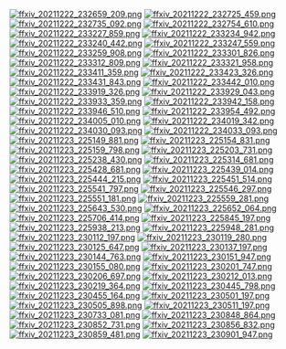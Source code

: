 [![ffxiv_20211222_232659_209.png](./image_e_thumb/ffxiv_20211222_232659_209.png.thumb.jpg)](./image_e/ffxiv_20211222_232659_209.png) 
[![ffxiv_20211222_232725_459.png](./image_e_thumb/ffxiv_20211222_232725_459.png.thumb.jpg)](./image_e/ffxiv_20211222_232725_459.png) 
[![ffxiv_20211222_232735_092.png](./image_e_thumb/ffxiv_20211222_232735_092.png.thumb.jpg)](./image_e/ffxiv_20211222_232735_092.png) 
[![ffxiv_20211222_232754_610.png](./image_e_thumb/ffxiv_20211222_232754_610.png.thumb.jpg)](./image_e/ffxiv_20211222_232754_610.png) 
[![ffxiv_20211222_233227_859.png](./image_e_thumb/ffxiv_20211222_233227_859.png.thumb.jpg)](./image_e/ffxiv_20211222_233227_859.png) 
[![ffxiv_20211222_233234_942.png](./image_e_thumb/ffxiv_20211222_233234_942.png.thumb.jpg)](./image_e/ffxiv_20211222_233234_942.png) 
[![ffxiv_20211222_233240_442.png](./image_e_thumb/ffxiv_20211222_233240_442.png.thumb.jpg)](./image_e/ffxiv_20211222_233240_442.png) 
[![ffxiv_20211222_233247_559.png](./image_e_thumb/ffxiv_20211222_233247_559.png.thumb.jpg)](./image_e/ffxiv_20211222_233247_559.png) 
[![ffxiv_20211222_233259_908.png](./image_e_thumb/ffxiv_20211222_233259_908.png.thumb.jpg)](./image_e/ffxiv_20211222_233259_908.png) 
[![ffxiv_20211222_233301_826.png](./image_e_thumb/ffxiv_20211222_233301_826.png.thumb.jpg)](./image_e/ffxiv_20211222_233301_826.png) 
[![ffxiv_20211222_233312_809.png](./image_e_thumb/ffxiv_20211222_233312_809.png.thumb.jpg)](./image_e/ffxiv_20211222_233312_809.png) 
[![ffxiv_20211222_233321_958.png](./image_e_thumb/ffxiv_20211222_233321_958.png.thumb.jpg)](./image_e/ffxiv_20211222_233321_958.png) 
[![ffxiv_20211222_233411_359.png](./image_e_thumb/ffxiv_20211222_233411_359.png.thumb.jpg)](./image_e/ffxiv_20211222_233411_359.png) 
[![ffxiv_20211222_233423_326.png](./image_e_thumb/ffxiv_20211222_233423_326.png.thumb.jpg)](./image_e/ffxiv_20211222_233423_326.png) 
[![ffxiv_20211222_233431_843.png](./image_e_thumb/ffxiv_20211222_233431_843.png.thumb.jpg)](./image_e/ffxiv_20211222_233431_843.png) 
[![ffxiv_20211222_233442_010.png](./image_e_thumb/ffxiv_20211222_233442_010.png.thumb.jpg)](./image_e/ffxiv_20211222_233442_010.png) 
[![ffxiv_20211222_233919_326.png](./image_e_thumb/ffxiv_20211222_233919_326.png.thumb.jpg)](./image_e/ffxiv_20211222_233919_326.png) 
[![ffxiv_20211222_233929_043.png](./image_e_thumb/ffxiv_20211222_233929_043.png.thumb.jpg)](./image_e/ffxiv_20211222_233929_043.png) 
[![ffxiv_20211222_233933_359.png](./image_e_thumb/ffxiv_20211222_233933_359.png.thumb.jpg)](./image_e/ffxiv_20211222_233933_359.png) 
[![ffxiv_20211222_233942_158.png](./image_e_thumb/ffxiv_20211222_233942_158.png.thumb.jpg)](./image_e/ffxiv_20211222_233942_158.png) 
[![ffxiv_20211222_233946_510.png](./image_e_thumb/ffxiv_20211222_233946_510.png.thumb.jpg)](./image_e/ffxiv_20211222_233946_510.png) 
[![ffxiv_20211222_233954_492.png](./image_e_thumb/ffxiv_20211222_233954_492.png.thumb.jpg)](./image_e/ffxiv_20211222_233954_492.png) 
[![ffxiv_20211222_234005_010.png](./image_e_thumb/ffxiv_20211222_234005_010.png.thumb.jpg)](./image_e/ffxiv_20211222_234005_010.png) 
[![ffxiv_20211222_234019_342.png](./image_e_thumb/ffxiv_20211222_234019_342.png.thumb.jpg)](./image_e/ffxiv_20211222_234019_342.png) 
[![ffxiv_20211222_234030_093.png](./image_e_thumb/ffxiv_20211222_234030_093.png.thumb.jpg)](./image_e/ffxiv_20211222_234030_093.png) 
[![ffxiv_20211222_234033_093.png](./image_e_thumb/ffxiv_20211222_234033_093.png.thumb.jpg)](./image_e/ffxiv_20211222_234033_093.png) 
[![ffxiv_20211223_225149_881.png](./image_e_thumb/ffxiv_20211223_225149_881.png.thumb.jpg)](./image_e/ffxiv_20211223_225149_881.png) 
[![ffxiv_20211223_225154_831.png](./image_e_thumb/ffxiv_20211223_225154_831.png.thumb.jpg)](./image_e/ffxiv_20211223_225154_831.png) 
[![ffxiv_20211223_225159_798.png](./image_e_thumb/ffxiv_20211223_225159_798.png.thumb.jpg)](./image_e/ffxiv_20211223_225159_798.png) 
[![ffxiv_20211223_225203_731.png](./image_e_thumb/ffxiv_20211223_225203_731.png.thumb.jpg)](./image_e/ffxiv_20211223_225203_731.png) 
[![ffxiv_20211223_225238_430.png](./image_e_thumb/ffxiv_20211223_225238_430.png.thumb.jpg)](./image_e/ffxiv_20211223_225238_430.png) 
[![ffxiv_20211223_225314_681.png](./image_e_thumb/ffxiv_20211223_225314_681.png.thumb.jpg)](./image_e/ffxiv_20211223_225314_681.png) 
[![ffxiv_20211223_225428_681.png](./image_e_thumb/ffxiv_20211223_225428_681.png.thumb.jpg)](./image_e/ffxiv_20211223_225428_681.png) 
[![ffxiv_20211223_225439_014.png](./image_e_thumb/ffxiv_20211223_225439_014.png.thumb.jpg)](./image_e/ffxiv_20211223_225439_014.png) 
[![ffxiv_20211223_225444_215.png](./image_e_thumb/ffxiv_20211223_225444_215.png.thumb.jpg)](./image_e/ffxiv_20211223_225444_215.png) 
[![ffxiv_20211223_225451_514.png](./image_e_thumb/ffxiv_20211223_225451_514.png.thumb.jpg)](./image_e/ffxiv_20211223_225451_514.png) 
[![ffxiv_20211223_225541_797.png](./image_e_thumb/ffxiv_20211223_225541_797.png.thumb.jpg)](./image_e/ffxiv_20211223_225541_797.png) 
[![ffxiv_20211223_225546_297.png](./image_e_thumb/ffxiv_20211223_225546_297.png.thumb.jpg)](./image_e/ffxiv_20211223_225546_297.png) 
[![ffxiv_20211223_225551_181.png](./image_e_thumb/ffxiv_20211223_225551_181.png.thumb.jpg)](./image_e/ffxiv_20211223_225551_181.png) 
[![ffxiv_20211223_225559_281.png](./image_e_thumb/ffxiv_20211223_225559_281.png.thumb.jpg)](./image_e/ffxiv_20211223_225559_281.png) 
[![ffxiv_20211223_225643_530.png](./image_e_thumb/ffxiv_20211223_225643_530.png.thumb.jpg)](./image_e/ffxiv_20211223_225643_530.png) 
[![ffxiv_20211223_225652_064.png](./image_e_thumb/ffxiv_20211223_225652_064.png.thumb.jpg)](./image_e/ffxiv_20211223_225652_064.png) 
[![ffxiv_20211223_225706_414.png](./image_e_thumb/ffxiv_20211223_225706_414.png.thumb.jpg)](./image_e/ffxiv_20211223_225706_414.png) 
[![ffxiv_20211223_225845_197.png](./image_e_thumb/ffxiv_20211223_225845_197.png.thumb.jpg)](./image_e/ffxiv_20211223_225845_197.png) 
[![ffxiv_20211223_225938_213.png](./image_e_thumb/ffxiv_20211223_225938_213.png.thumb.jpg)](./image_e/ffxiv_20211223_225938_213.png) 
[![ffxiv_20211223_225948_281.png](./image_e_thumb/ffxiv_20211223_225948_281.png.thumb.jpg)](./image_e/ffxiv_20211223_225948_281.png) 
[![ffxiv_20211223_230112_197.png](./image_e_thumb/ffxiv_20211223_230112_197.png.thumb.jpg)](./image_e/ffxiv_20211223_230112_197.png) 
[![ffxiv_20211223_230119_280.png](./image_e_thumb/ffxiv_20211223_230119_280.png.thumb.jpg)](./image_e/ffxiv_20211223_230119_280.png) 
[![ffxiv_20211223_230125_647.png](./image_e_thumb/ffxiv_20211223_230125_647.png.thumb.jpg)](./image_e/ffxiv_20211223_230125_647.png) 
[![ffxiv_20211223_230137_197.png](./image_e_thumb/ffxiv_20211223_230137_197.png.thumb.jpg)](./image_e/ffxiv_20211223_230137_197.png) 
[![ffxiv_20211223_230144_763.png](./image_e_thumb/ffxiv_20211223_230144_763.png.thumb.jpg)](./image_e/ffxiv_20211223_230144_763.png) 
[![ffxiv_20211223_230151_947.png](./image_e_thumb/ffxiv_20211223_230151_947.png.thumb.jpg)](./image_e/ffxiv_20211223_230151_947.png) 
[![ffxiv_20211223_230155_080.png](./image_e_thumb/ffxiv_20211223_230155_080.png.thumb.jpg)](./image_e/ffxiv_20211223_230155_080.png) 
[![ffxiv_20211223_230201_747.png](./image_e_thumb/ffxiv_20211223_230201_747.png.thumb.jpg)](./image_e/ffxiv_20211223_230201_747.png) 
[![ffxiv_20211223_230206_697.png](./image_e_thumb/ffxiv_20211223_230206_697.png.thumb.jpg)](./image_e/ffxiv_20211223_230206_697.png) 
[![ffxiv_20211223_230212_013.png](./image_e_thumb/ffxiv_20211223_230212_013.png.thumb.jpg)](./image_e/ffxiv_20211223_230212_013.png) 
[![ffxiv_20211223_230219_364.png](./image_e_thumb/ffxiv_20211223_230219_364.png.thumb.jpg)](./image_e/ffxiv_20211223_230219_364.png) 
[![ffxiv_20211223_230445_798.png](./image_e_thumb/ffxiv_20211223_230445_798.png.thumb.jpg)](./image_e/ffxiv_20211223_230445_798.png) 
[![ffxiv_20211223_230455_164.png](./image_e_thumb/ffxiv_20211223_230455_164.png.thumb.jpg)](./image_e/ffxiv_20211223_230455_164.png) 
[![ffxiv_20211223_230501_197.png](./image_e_thumb/ffxiv_20211223_230501_197.png.thumb.jpg)](./image_e/ffxiv_20211223_230501_197.png) 
[![ffxiv_20211223_230505_898.png](./image_e_thumb/ffxiv_20211223_230505_898.png.thumb.jpg)](./image_e/ffxiv_20211223_230505_898.png) 
[![ffxiv_20211223_230511_197.png](./image_e_thumb/ffxiv_20211223_230511_197.png.thumb.jpg)](./image_e/ffxiv_20211223_230511_197.png) 
[![ffxiv_20211223_230733_081.png](./image_e_thumb/ffxiv_20211223_230733_081.png.thumb.jpg)](./image_e/ffxiv_20211223_230733_081.png) 
[![ffxiv_20211223_230848_864.png](./image_e_thumb/ffxiv_20211223_230848_864.png.thumb.jpg)](./image_e/ffxiv_20211223_230848_864.png) 
[![ffxiv_20211223_230852_731.png](./image_e_thumb/ffxiv_20211223_230852_731.png.thumb.jpg)](./image_e/ffxiv_20211223_230852_731.png) 
[![ffxiv_20211223_230856_832.png](./image_e_thumb/ffxiv_20211223_230856_832.png.thumb.jpg)](./image_e/ffxiv_20211223_230856_832.png) 
[![ffxiv_20211223_230859_481.png](./image_e_thumb/ffxiv_20211223_230859_481.png.thumb.jpg)](./image_e/ffxiv_20211223_230859_481.png) 
[![ffxiv_20211223_230901_947.png](./image_e_thumb/ffxiv_20211223_230901_947.png.thumb.jpg)](./image_e/ffxiv_20211223_230901_947.png) 
